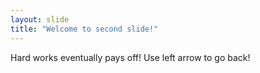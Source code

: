 ```yaml
---
layout: slide
title: "Welcome to second slide!"
---
```

Hard works eventually pays off!
Use left arrow to go back!
